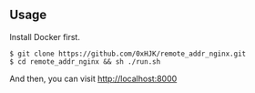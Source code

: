 ## Usage

Install Docker first.

```shell
$ git clone https://github.com/0xHJK/remote_addr_nginx.git
$ cd remote_addr_nginx && sh ./run.sh
```

And then, you can visit [http://localhost:8000](http://localhost:8000)

